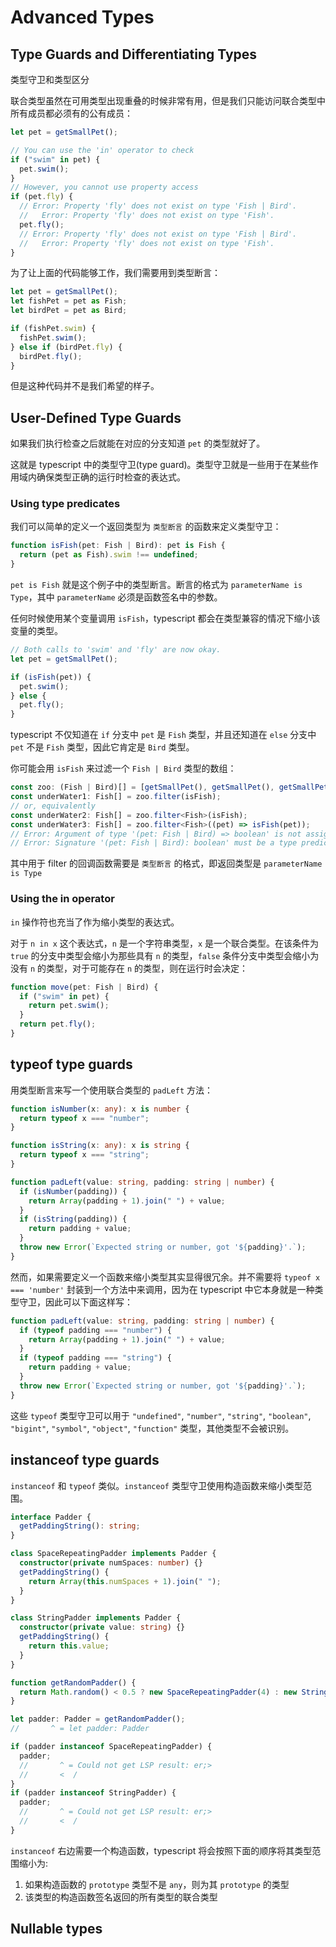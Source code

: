 # Advanced Types

## Type Guards and Differentiating Types

类型守卫和类型区分

联合类型虽然在可用类型出现重叠的时候非常有用，但是我们只能访问联合类型中所有成员都必须有的公有成员：

```ts
let pet = getSmallPet();

// You can use the 'in' operator to check
if ("swim" in pet) {
  pet.swim();
}
// However, you cannot use property access
if (pet.fly) {
  // Error: Property 'fly' does not exist on type 'Fish | Bird'.
  //   Error: Property 'fly' does not exist on type 'Fish'.
  pet.fly();
  // Error: Property 'fly' does not exist on type 'Fish | Bird'.
  //   Error: Property 'fly' does not exist on type 'Fish'.
}
```

为了让上面的代码能够工作，我们需要用到类型断言：

```ts
let pet = getSmallPet();
let fishPet = pet as Fish;
let birdPet = pet as Bird;

if (fishPet.swim) {
  fishPet.swim();
} else if (birdPet.fly) {
  birdPet.fly();
}
```

但是这种代码并不是我们希望的样子。

## User-Defined Type Guards

如果我们执行检查之后就能在对应的分支知道 `pet` 的类型就好了。

这就是 typescript 中的类型守卫(type guard)。类型守卫就是一些用于在某些作用域内确保类型正确的运行时检查的表达式。

### Using type predicates

我们可以简单的定义一个返回类型为 `类型断言` 的函数来定义类型守卫：

```ts
function isFish(pet: Fish | Bird): pet is Fish {
  return (pet as Fish).swim !== undefined;
}
```

`pet is Fish` 就是这个例子中的类型断言。断言的格式为 `parameterName is Type`，其中 `parameterName` 必须是函数签名中的参数。

任何时候使用某个变量调用 `isFish`，typescript 都会在类型兼容的情况下缩小该变量的类型。

```ts
// Both calls to 'swim' and 'fly' are now okay.
let pet = getSmallPet();

if (isFish(pet)) {
  pet.swim();
} else {
  pet.fly();
}
```

typescript 不仅知道在 `if` 分支中 `pet` 是 `Fish` 类型，并且还知道在 `else` 分支中 `pet` 不是 `Fish` 类型，因此它肯定是 `Bird` 类型。

你可能会用 `isFish` 来过滤一个 `Fish | Bird` 类型的数组：

```ts
const zoo: (Fish | Bird)[] = [getSmallPet(), getSmallPet(), getSmallPet()];
const underWater1: Fish[] = zoo.filter(isFish);
// or, equivalently
const underWater2: Fish[] = zoo.filter<Fish>(isFish);
const underWater3: Fish[] = zoo.filter<Fish>((pet) => isFish(pet));
// Error: Argument of type '(pet: Fish | Bird) => boolean' is not assignable to parameter of type '(value: Fish | Bird, index: number, array: (Fish | Bird)[]) => value is Fish'.
// Error: Signature '(pet: Fish | Bird): boolean' must be a type predicate.
```

其中用于 filter 的回调函数需要是 `类型断言` 的格式，即返回类型是 `parameterName is Type`

### Using the in operator

`in` 操作符也充当了作为缩小类型的表达式。

对于 `n in x` 这个表达式，`n` 是一个字符串类型，`x` 是一个联合类型。在该条件为 `true` 的分支中类型会缩小为那些具有 `n` 的类型，`false` 条件分支中类型会缩小为没有 `n` 的类型，对于可能存在 `n` 的类型，则在运行时会决定：

```ts
function move(pet: Fish | Bird) {
  if ("swim" in pet) {
    return pet.swim();
  }
  return pet.fly();
}
```

## typeof type guards

用类型断言来写一个使用联合类型的 `padLeft` 方法：

```ts
function isNumber(x: any): x is number {
  return typeof x === "number";
}

function isString(x: any): x is string {
  return typeof x === "string";
}

function padLeft(value: string, padding: string | number) {
  if (isNumber(padding)) {
    return Array(padding + 1).join(" ") + value;
  }
  if (isString(padding)) {
    return padding + value;
  }
  throw new Error(`Expected string or number, got '${padding}'.`);
}
```

然而，如果需要定义一个函数来缩小类型其实显得很冗余。并不需要将 `typeof x === 'number'` 封装到一个方法中来调用，因为在 typescript 中它本身就是一种类型守卫，因此可以下面这样写：

```ts
function padLeft(value: string, padding: string | number) {
  if (typeof padding === "number") {
    return Array(padding + 1).join(" ") + value;
  }
  if (typeof padding === "string") {
    return padding + value;
  }
  throw new Error(`Expected string or number, got '${padding}'.`);
}
```

这些 `typeof` 类型守卫可以用于 `"undefined"`, `"number"`, `"string"`, `"boolean"`, `"bigint"`, `"symbol"`, `"object"`, `"function"` 类型，其他类型不会被识别。

## instanceof type guards

`instanceof` 和 `typeof` 类似。`instanceof` 类型守卫使用构造函数来缩小类型范围。

```ts
interface Padder {
  getPaddingString(): string;
}

class SpaceRepeatingPadder implements Padder {
  constructor(private numSpaces: number) {}
  getPaddingString() {
    return Array(this.numSpaces + 1).join(" ");
  }
}

class StringPadder implements Padder {
  constructor(private value: string) {}
  getPaddingString() {
    return this.value;
  }
}

function getRandomPadder() {
  return Math.random() < 0.5 ? new SpaceRepeatingPadder(4) : new StringPadder("  ");
}

let padder: Padder = getRandomPadder();
//       ^ = let padder: Padder

if (padder instanceof SpaceRepeatingPadder) {
  padder;
  //       ^ = Could not get LSP result: er;>
  //       <  /
}
if (padder instanceof StringPadder) {
  padder;
  //       ^ = Could not get LSP result: er;>
  //       <  /
}
```

`instanceof` 右边需要一个构造函数，typescript 将会按照下面的顺序将其类型范围缩小为:

1. 如果构造函数的 `prototype` 类型不是 `any`，则为其 `prototype` 的类型
2. 该类型的构造函数签名返回的所有类型的联合类型

## Nullable types
